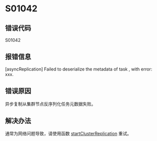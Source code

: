 # S01042

## 错误代码

S01042

## 报错信息

[asyncReplication] Failed to deserialize the metadata of task <tid>, with error:
xxx.

## 错误原因

异步复制从集群节点反序列化任务元数据失败。

## 解决办法

通常为网络问题导致，请使用函数 [startClusterReplication](../funcs/s/startClusterReplication.md) 重试。

